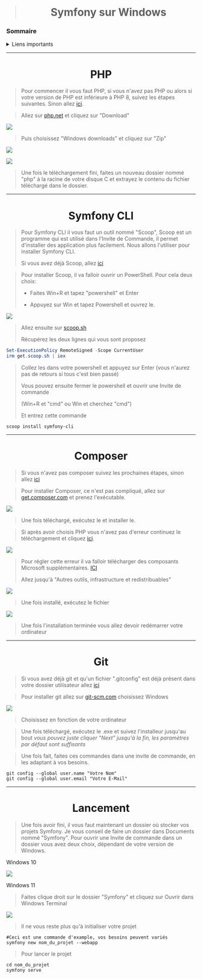 > <h1 align="center">Symfony sur Windows</h1>

<h3>Sommaire</h3>

<details>
    <summary>Liens importants</summary>
    <ul>
        <li><a href="#php">PHP</a></li>
        <li><a href="#symfony-cli">Symfony CLI</a></li>
        <li><a href="#composer">Composer</a></li>
        <li><a href="#git">Git</a></li>
        <li><a href="#end">Lancement</a></li>
    </ul>
</details>

---

<h1 align="center"><a id="php">PHP</a></h1>

> Pour commencer il vous faut PHP, si vous n'avez pas PHP ou alors si votre version de PHP est inférieure à PHP 8, suivez les étapes suivantes. Sinon allez [ici](#symfony-cli).

> Allez sur [php.net](https://php.net) et cliquez sur "Download"

![](./assets/symfony_windows/step_1.jpg)

> Puis choisissez "Windows downloads" et cliquez sur "Zip" 

![](./assets/symfony_windows/step_2.jpg)

![](./assets/symfony_windows/step_3.jpg)

> Une fois le téléchargement fini, faites un nouveau dossier nommé "php" à la racine de votre disque C et extrayez le contenu du fichier téléchargé dans le dossier.

---

<h1 align="center"><a id="symfony-cli">Symfony CLI</a></h1>

> Pour Symfony CLI il vous faut un outil nommé "Scoop", Scoop est un programme qui est utilisé dans l'Invite de Commande, il permet d'installer des application plus facilement. Nous allons l'utiliser pour installer Symfony CLI.
> 
> Si vous avez déjà Scoop, allez [ici](#composer)

> Pour installer Scoop, il va falloir ouvrir un PowerShell. Pour cela deux choix:
> 
> - Faites Win+R et tapez "powershell" et Enter
> 
> - Appuyez sur Win et tapez Powershell et ouvrez le.

![](./assets/symfony_windows/step_4.jpg)

> Allez ensuite sur [scoop.sh](https://scoop.sh/)
> 
> Récupérez les deux lignes qui vous sont proposez 

```powershell
Set-ExecutionPolicy RemoteSigned -Scope CurrentUser
irm get.scoop.sh | iex
```

> Collez les dans votre powershell et appuyez sur Enter (vous n'aurez pas de retours si tous c'est bien passé)
> 
> Vous pouvez ensuite fermer le powershell et ouvrir une Invite de commande
> 
> (Win+R et "cmd" ou Win et cherchez "cmd")
> 
> Et entrez cette commande

```shell
scoop install symfony-cli
```

---

<h1 align="center"><a id="composer">Composer</a></h1>

> Si vous n'avez pas composer suivez les prochaines étapes, sinon allez [ici](#git)

> Pour installer Composer, ce n'est pas compliqué, allez sur [get.composer.com](https://getcomposer.org/download/) et prenez l'exécutable.

![](./assets/symfony_windows/step_5.jpg)

> Une fois téléchargé, exécutez le et installer le.

> Si après avoir choisis PHP vous n'avez pas d'erreur continuez le téléchargement et cliquez [ici](#git).

![](./assets/symfony_windows/step_6.jpg)

> 

> Pour régler cette erreur il va falloir télécharger des composants Microsoft supplémentaires. [ICI](https://visualstudio.microsoft.com/fr/downloads/)
> 
> Allez jusqu'à "Autres outils, infrastructure et redistribuables"

![](./assets/symfony_windows/step_7.jpg)

> Une fois installé, exécutez le fichier

![](./assets/symfony_windows/step_8.jpg)

> Une fois l'installation terminée vous allez devoir redémarrer votre ordinateur

---

<h1 align="center"><a id="git">Git</a></h1>

> Si vous avez déjà git et qu'un fichier ".gitconfig" est déjà présent dans votre dossier utilisateur allez [ici](#end)

> Pour installer git allez sur [git-scm.com](https://git-scm.com/downloads) choisissez Windows

![](./assets/symfony_windows/step_9.jpg)

> Choisissez en fonction de votre ordinateur

> Une fois téléchargé, exécutez le .exe et suivez l'installeur jusqu'au bout *vous pouvez juste cliquer "Next" jusqu'à la fin, les paramètres par défaut sont  suffisants*

> Une fois fait, faites ces commandes dans une invite de commande, en les adaptant à vos besoins.

```shell
git config --global user.name "Votre Nom"
git config --global user.email "Votre E-Mail"
```

---

<h1 align="center"><a id="end">Lancement</a></h1>

> Une fois avoir fini, il vous faut maintenant un dossier où stocker vos projets Symfony. Je vous conseil de faire un dossier dans Documents nommé "Symfony". Pour ouvrir une Invite de commande dans un dossier vous avez deux choix, dépendant de votre version de Windows.

Windows 10

![](./assets/symfony_windows/step_10.jpg)

Windows 11

> Faites clique droit sur le dossier "Symfony" et cliquez sur Ouvrir dans Windows Terminal

![](./assets/symfony_windows/step_11.jpg)

> Il ne vous reste plus qu'à initialiser votre projet

```shell
#Ceci est une commande d'example, vos besoins peuvent variés
symfony new nom_du_projet --webapp
```

> Pour lancer le projet

```shell
cd nom_du_projet
symfony serve
```
